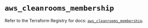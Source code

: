 # `aws_cleanrooms_membership`

Refer to the Terraform Registry for docs: [`aws_cleanrooms_membership`](https://registry.terraform.io/providers/hashicorp/aws/5.90.1/docs/resources/cleanrooms_membership).
